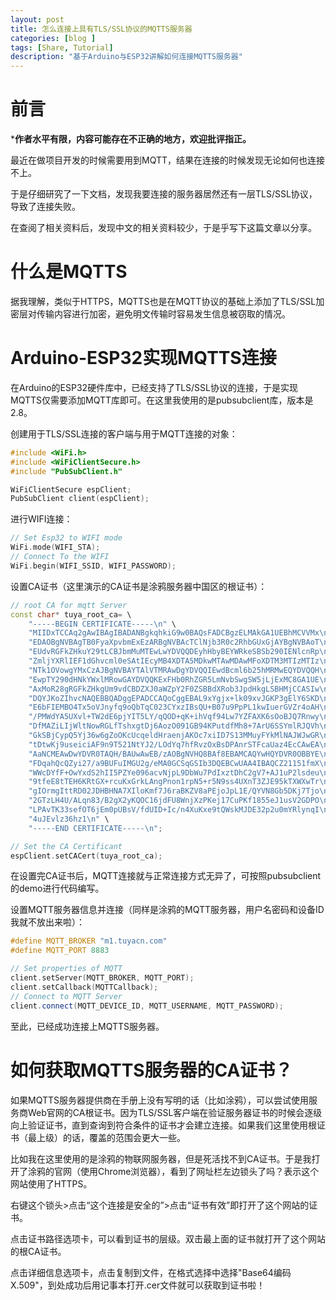 ```yaml
---
layout: post
title: 怎么连接上具有TLS/SSL协议的MQTTS服务器
categories: [blog ]
tags: [Share, Tutorial]
description: "基于Arduino与ESP32讲解如何连接MQTTS服务器"
---
```

# 前言
***作者水平有限，内容可能存在不正确的地方，欢迎批评指正。**

最近在做项目开发的时候需要用到MQTT，结果在连接的时候发现无论如何也连接不上。

于是仔细研究了一下文档，发现我要连接的服务器居然还有一层TLS/SSL协议，导致了连接失败。

在查阅了相关资料后，发现中文的相关资料较少，于是乎写下这篇文章以分享。



# 什么是MQTTS

据我理解，类似于HTTPS，MQTTS也是在MQTT协议的基础上添加了TLS/SSL加密层对传输内容进行加密，避免明文传输时容易发生信息被窃取的情况。



# Arduino-ESP32实现MQTTS连接

在Arduino的ESP32硬件库中，已经支持了TLS/SSL协议的连接，于是实现MQTTS仅需要添加MQTT库即可。在这里我使用的是pubsubclient库，版本是2.8。



创建用于TLS/SSL连接的客户端与用于MQTT连接的对象：

```C++
#include <WiFi.h>
#include <WiFiClientSecure.h>
#include "PubSubClient.h"

WiFiClientSecure espClient;
PubSubClient client(espClient);
```



进行WIFI连接：

```c++
// Set Esp32 to WIFI mode
WiFi.mode(WIFI_STA);
// Connect To the WIFI
WiFi.begin(WIFI_SSID, WIFI_PASSWORD);
```



设置CA证书（这里演示的CA证书是涂鸦服务器中国区的根证书）：

```C++
// root CA for mqtt Server
const char* tuya_root_ca= \
    "-----BEGIN CERTIFICATE-----\n" \
    "MIIDxTCCAq2gAwIBAgIBADANBgkqhkiG9w0BAQsFADCBgzELMAkGA1UEBhMCVVMx\n" \
    "EDAOBgNVBAgTB0FyaXpvbmExEzARBgNVBAcTClNjb3R0c2RhbGUxGjAYBgNVBAoT\n" \
    "EUdvRGFkZHkuY29tLCBJbmMuMTEwLwYDVQQDEyhHbyBEYWRkeSBSb290IENlcnRp\n" \
    "ZmljYXRlIEF1dGhvcml0eSAtIEcyMB4XDTA5MDkwMTAwMDAwMFoXDTM3MTIzMTIz\n" \
    "NTk1OVowgYMxCzAJBgNVBAYTAlVTMRAwDgYDVQQIEwdBcml6b25hMRMwEQYDVQQH\n" \
    "EwpTY290dHNkYWxlMRowGAYDVQQKExFHb0RhZGR5LmNvbSwgSW5jLjExMC8GA1UE\n" \
    "AxMoR28gRGFkZHkgUm9vdCBDZXJ0aWZpY2F0ZSBBdXRob3JpdHkgLSBHMjCCASIw\n" \
    "DQYJKoZIhvcNAQEBBQADggEPADCCAQoCggEBAL9xYgjx+lk09xvJGKP3gElY6SKD\n" \
    "E6bFIEMBO4Tx5oVJnyfq9oQbTqC023CYxzIBsQU+B07u9PpPL1kwIuerGVZr4oAH\n" \
    "/PMWdYA5UXvl+TW2dE6pjYIT5LY/qQOD+qK+ihVqf94Lw7YZFAXK6sOoBJQ7Rnwy\n" \
    "DfMAZiLIjWltNowRGLfTshxgtDj6AozO091GB94KPutdfMh8+7ArU6SSYmlRJQVh\n" \
    "GkSBjCypQ5Yj36w6gZoOKcUcqeldHraenjAKOc7xiID7S13MMuyFYkMlNAJWJwGR\n" \
    "tDtwKj9useiciAF9n9T521NtYJ2/LOdYq7hfRvzOxBsDPAnrSTFcaUaz4EcCAwEA\n" \
    "AaNCMEAwDwYDVR0TAQH/BAUwAwEB/zAOBgNVHQ8BAf8EBAMCAQYwHQYDVR0OBBYE\n" \
    "FDqahQcQZyi27/a9BUFuIMGU2g/eMA0GCSqGSIb3DQEBCwUAA4IBAQCZ21151fmX\n" \
    "WWcDYfF+OwYxdS2hII5PZYe096acvNjpL9DbWu7PdIxztDhC2gV7+AJ1uP2lsdeu\n" \
    "9tfeE8tTEH6KRtGX+rcuKxGrkLAngPnon1rpN5+r5N9ss4UXnT3ZJE95kTXWXwTr\n" \
    "gIOrmgIttRD02JDHBHNA7XIloKmf7J6raBKZV8aPEjoJpL1E/QYVN8Gb5DKj7Tjo\n" \
    "2GTzLH4U/ALqn83/B2gX2yKQOC16jdFU8WnjXzPKej17CuPKf1855eJ1usV2GDPO\n" \
    "LPAvTK33sefOT6jEm0pUBsV/fdUID+Ic/n4XuKxe9tQWskMJDE32p2u0mYRlynqI\n" \
    "4uJEvlz36hz1\n" \
    "-----END CERTIFICATE-----\n";

// Set the CA Certificant
espClient.setCACert(tuya_root_ca);
```



在设置完CA证书后，MQTT连接就与正常连接方式无异了，可按照pubsubclient的demo进行代码编写。

设置MQTT服务器信息并连接（同样是涂鸦的MQTT服务器，用户名密码和设备ID我就不放出来啦）：

```C++
#define MQTT_BROKER "m1.tuyacn.com"
#define MQTT_PORT 8883

// Set properties of MQTT
client.setServer(MQTT_BROKER, MQTT_PORT);
client.setCallback(MQTTCallback);
// Connect to MQTT Server
client.connect(MQTT_DEVICE_ID, MQTT_USERNAME, MQTT_PASSWORD);
```

至此，已经成功连接上MQTTS服务器。



# 如何获取MQTTS服务器的CA证书？

如果MQTTS服务器提供商在手册上没有写明的话（比如涂鸦），可以尝试使用服务商Web官网的CA根证书。因为TLS/SSL客户端在验证服务器证书的时候会逐级向上验证证书，直到查询到符合条件的证书才会建立连接。如果我们这里使用根证书（最上级）的话，覆盖的范围会更大一些。

比如我在这里使用的是涂鸦的物联网服务器，但是死活找不到CA证书。于是我打开了涂鸦的官网（使用Chrome浏览器），看到了网址栏左边锁头了吗？表示这个网站使用了HTTPS。

右键这个锁头>点击“这个连接是安全的”>点击“证书有效”即打开了这个网站的证书。

点击证书路径选项卡，可以看到证书的层级。双击最上面的证书就打开了这个网站的根CA证书。

点击详细信息选项卡，点击复制到文件，在格式选择中选择"Base64编码X.509"，到处成功后用记事本打开.cer文件就可以获取到证书啦！

